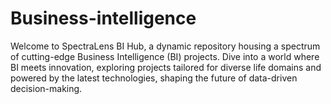 # Business-intelligence
Welcome to SpectraLens BI Hub, a dynamic repository housing a spectrum of cutting-edge Business Intelligence (BI) projects. Dive into a world where BI meets innovation, exploring projects tailored for diverse life domains and powered by the latest technologies, shaping the future of data-driven decision-making.
